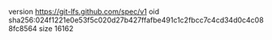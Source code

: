 version https://git-lfs.github.com/spec/v1
oid sha256:024f1221e0e53f5c020d27b427ffafbe491c1c2fbcc7c4cd34d0c4c088fc8564
size 16162
